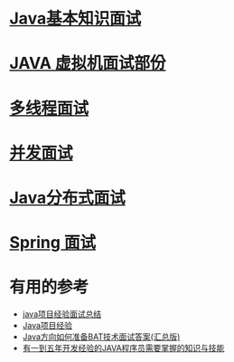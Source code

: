 # [Java基本知识面试](https://github.com/stevenli91748/JAVA-Architecture/blob/master/Java%20fundamental/interview.md)

# [JAVA 虚拟机面试部份](https://github.com/stevenli91748/JAVA-Architecture/blob/master/Java%20Advanced/JVM/JVM%20interview.md)

# [多线程面试](https://github.com/stevenli91748/JAVA-Architecture/blob/master/Java%20Advanced/Mutilthreading/interview.md)
# [并发面试](https://github.com/stevenli91748/JAVA-Architecture/blob/master/Java%20Advanced/Concurrency/%E5%B9%B6%E5%8F%91%E9%9D%A2%E8%AF%95.md)

# [Java分布式面试](https://github.com/stevenli91748/Distributed-System/tree/master/Interview)

# [Spring 面试](https://github.com/stevenli91748/JAVA-Architecture/blob/master/JAVA%20Framework/Spring/interview.md)




# 有用的参考

 * [java项目经验面试总结](https://blog.csdn.net/H12KJGJ/article/details/78731610) 
 * [Java项目经验](https://blog.csdn.net/d_shadow/article/details/57302486)
 * [Java方向如何准备BAT技术面试答案(汇总版)](https://blog.csdn.net/x00xfeng/article/details/71123077)
 * [有一到五年开发经验的JAVA程序员需要掌握的知识与技能](https://blog.csdn.net/gupao123456/article/details/80547447)
